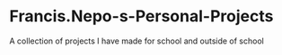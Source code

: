 Francis.Nepo-s-Personal-Projects
================================

A collection of projects I have made for school and outside of school
